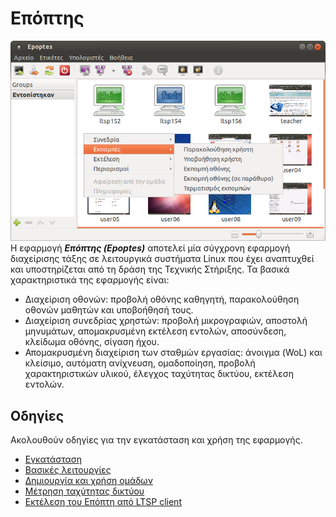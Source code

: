 # Επόπτης

[![](epoptes.png)](epoptes.png) Η εφαρμογή ***Επόπτης (Epoptes)*** αποτελεί μία
σύγχρονη εφαρμογή διαχείρισης τάξης σε λειτουργικά συστήματα Linux που έχει
αναπτυχθεί και υποστηρίζεται από τη δράση της Τεχνικής Στήριξης. Τα βασικά
χαρακτηριστικά της εφαρμογής είναι:

- Διαχείριση οθονών: προβολή οθόνης καθηγητή, παρακολούθηση οθονών μαθητών και
  υποβοήθησή τους.
- Διαχείριση συνεδρίας χρηστών: προβολή μικρογραφιών, αποστολή μηνυμάτων,
  απομακρυσμένη εκτέλεση εντολών, αποσύνδεση, κλείδωμα οθόνης, σίγαση ήχου.
- Απομακρυσμένη διαχείριση των σταθμών εργασίας: άνοιγμα (WoL) και κλείσιμο,
  αυτόματη ανίχνευση, ομαδοποίηση, προβολή χαρακτηριστικών υλικού, έλεγχος
  ταχύτητας δικτύου, εκτέλεση εντολών.

## Οδηγίες

Ακολουθούν οδηγίες για την εγκατάσταση και χρήση της εφαρμογής.

- [Εγκατάσταση](install.md)
- [Βασικές λειτουργίες](usage.md)
- [Δημιουργία και χρήση ομάδων](groups.md)
- [Μέτρηση ταχύτητας δικτύου](lan-benchmark.md)
- [Εκτέλεση του Επόπτη από LTSP client](run-ltsp-client.md)

